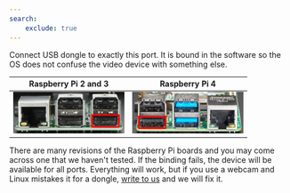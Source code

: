```yaml
---
search:
    exclude: true
---
```



Connect USB dongle to exactly this port. It is bound in the software so the OS does not confuse the video device with something else.

| Raspberry Pi 2 and 3 | Raspberry Pi 4 |
|----------------------|----------------|
| <img src="../_diy/usbcap_rpi2.jpg" width="200"/> | <img src="../_diy/usbcap_rpi4.jpg" width="200"/> |

There are many revisions of the Raspberry Pi boards and you may come across one that we haven't tested.
If the binding fails, the device will be available for all ports.
Everything will work, but if you use a webcam and Linux mistakes it for a dongle,
[write to us](https://pikvm.org/support/) and we will fix it.

